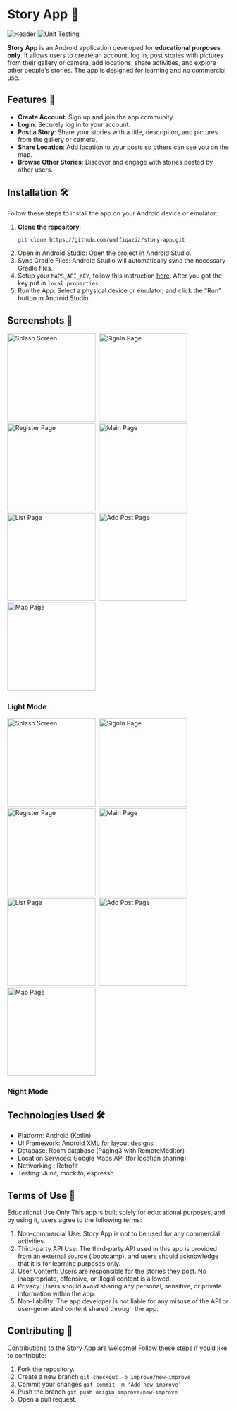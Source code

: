 # Story App 📖

![Header](assets/logo/feature_graphic.png)
![Unit Testing](https://github.com/waffiqaziz/story-app/actions/workflows/unit_testing.yml/badge.svg)

**Story App** is an Android application developed for **educational purposes only**. It allows users
to create an account, log in, post stories with pictures from their gallery or camera, add
locations, share activities, and explore other people's stories. The app is designed for learning
and no commercial use.

## Features 🌟

- **Create Account**: Sign up and join the app community.
- **Login**: Securely log in to your account.
- **Post a Story**: Share your stories with a title, description, and pictures from the gallery or
  camera.
- **Share Location**: Add location to your posts so others can see you on the map.
- **Browse Other Stories**: Discover and engage with stories posted by other users.

## Installation 🛠️

Follow these steps to install the app on your Android device or emulator:

1. **Clone the repository**:
   ```bash
   git clone https://github.com/waffiqaziz/story-app.git
   ```
2. Open in Android Studio: Open the project in Android Studio.
3. Sync Gradle Files: Android Studio will automatically sync the necessary Gradle files.
4. Setup your `MAPS_API_KEY`, follow this
   instruction [here](https://developers.google.com/maps/documentation/android-sdk/get-api-key).
   After you got the key put in `local.properties`
5. Run the App: Select a physical device or emulator, and click the "Run" button in Android Studio.

## Screenshots 📸

<img src="assets/images/ss-light-splashscreen.jpg" width=200 alt="Splash Screen">&nbsp;
<img src="assets/images/ss-light-signin.jpg" width=200 alt="SignIn Page">&nbsp;
<img src="assets/images/ss-light-register.jpg" width=200 alt="Register Page">&nbsp;
<img src="assets/images/ss-light-main.jpg" width=200 alt="Main Page">&nbsp;
<img src="assets/images/ss-light-list.jpg" width=200 alt="List Page">&nbsp;
<img src="assets/images/ss-light-addpost.jpg" width=200 alt="Add Post Page">&nbsp;
<img src="assets/images/ss-light-map.jpg" width=200 alt="Map Page">&nbsp;

### Light Mode

<img src="assets/images/ss-dark-splashscreen.jpg" width=200 alt="Splash Screen">&nbsp;
<img src="assets/images/ss-dark-signin.jpg" width=200 alt="SignIn Page">&nbsp;
<img src="assets/images/ss-dark-register.jpg" width=200 alt="Register Page">&nbsp;
<img src="assets/images/ss-dark-main.jpg" width=200 alt="Main Page">&nbsp;
<img src="assets/images/ss-dark-list.jpg" width=200 alt="List Page">&nbsp;
<img src="assets/images/ss-dark-addpost.jpg" width=200 alt="Add Post Page">&nbsp;
<img src="assets/images/ss-dark-map.jpg" width=200 alt="Map Page">&nbsp;

### Night Mode

## Technologies Used 🛠️

- Platform: Android (Kotlin)
- UI Framework: Android XML for layout designs
- Database: Room database (Paging3 with RemoteMeditor)
- Location Services: Google Maps API (for location sharing)
- Networking : Retrofit
- Testing: Junit, mockito, espresso

## Terms of Use 📜

Educational Use Only
This app is built solely for educational purposes, and by using it, users agree to the following
terms:

1. Non-commercial Use: Story App is not to be used for any commercial activities.
2. Third-party API Use: The third-party API used in this app is provided from an external source (
   bootcamp), and users should acknowledge that it is for learning purposes only.
3. User Content: Users are responsible for the stories they post. No inappropriate, offensive, or
   illegal content is allowed.
4. Privacy: Users should avoid sharing any personal, sensitive, or private information within the
   app.
5. Non-liability: The app developer is not liable for any misuse of the API or user-generated
   content shared through the app.

## Contributing 🤝

Contributions to the Story App are welcome! Follow these steps if you’d like to contribute:

1. Fork the repository.
2. Create a new branch `git checkout -b improve/new-improve`
3. Commit your changes `git commit -m 'Add new improve'`
4. Push the branch `git push origin improve/new-improve`
5. Open a pull request.